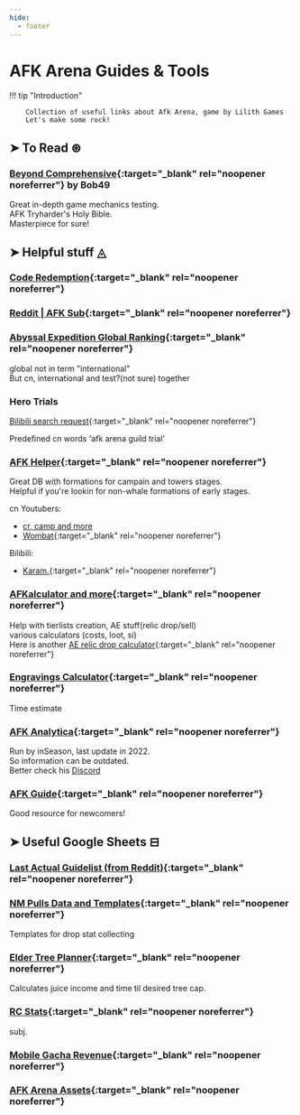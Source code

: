 ```yaml
---
hide:
  - footer
---
```

# AFK Arena Guides & Tools

!!! tip "Introduction"

        Collection of useful links about Afk Arena, game by Lilith Games  
        Let's make some rock!

## ➤ To Read ⊛

### [Beyond Comprehensive](https://docs.google.com/document/d/1anFewmc_96HU6_mfVsfYniNmRPInNZY7RNMKxW3Kjnw/edit#){:target="_blank" rel="noopener noreferrer"} by Bob49

Great in-depth game mechanics testing.  
AFK Tryharder's Holy Bible.  
Masterpiece for sure!

## ➤ Helpful stuff ◬

### [Code Redemption](https://cdkey.lilith.com/afk-global){:target="_blank" rel="noopener noreferrer"}

### [Reddit | AFK Sub](https://www.reddit.com/r/afkarena){:target="_blank" rel="noopener noreferrer"}

### [Abyssal Expedition Global Ranking](https://rank-afk-cn.lilith.com/index.html){:target="_blank" rel="noopener noreferrer"}

global not in term "international"  
But cn, international and test?(not sure) together

### Hero Trials

[Bilibili search request](https://search.bilibili.com/all?keyword=%E5%89%91%E4%B8%8E%E8%BF%9C%E5%BE%81%20%E5%85%AC%E4%BC%9A%E8%AF%95%E7%82%BC&from_source=webtop_search&spm_id_from=333.788&search_source=5){:target="_blank" rel="noopener noreferrer"}

Predefined cn words 'afk arena guild trial'

### [AFK Helper](https://afkhelper.nax.is/){:target="_blank" rel="noopener noreferrer"}

Great DB with formations for campain and towers stages.  
Helpful if you're lookin for non-whale formations of early stages.

cn Youtubers:

- [cr, camp and more](https://www.youtube.com/channel/UCqXC4sY0uLHke70krnOuBmA)
- [Wombat](https://www.youtube.com/@Wombat907){:target="_blank" rel="noopener noreferrer"}

Bilibili:

- [Karam.](https://space.bilibili.com/5482059?from=search&seid=5629209936129208270){:target="_blank" rel="noopener noreferrer"}

### [AFKalculator and more](https://afkalc.com/){:target="_blank" rel="noopener noreferrer"}

Help with tierlists creation, AE stuff(relic drop/sell)  
various calculators (costs, loot, si)  
Here is another [AE relic drop calculator](https://afk-abyssal.netlify.app/){:target="_blank" rel="noopener noreferrer"}

### [Engravings Calculator](https://akagipanda.github.io/){:target="_blank" rel="noopener noreferrer"}

Time estimate

### [AFK Analytica](https://www.afkanalytica.com/home){:target="_blank" rel="noopener noreferrer"}

Run by inSeason, last update in 2022.  
So information can be outdated.  
Better check his [Discord](/afk.GG/dis)

### [AFK Guide](https://afk.guide/){:target="_blank" rel="noopener noreferrer"}

Good resource for newcomers!

## ➤ Useful Google Sheets ⊟

### [Last Actual Guidelist (from Reddit)](https://docs.google.com/spreadsheets/d/e/2PACX-1vT6SZiRrnf2JlvJE4pyHA4DyZVrm9dl0OFm2nNXsQIwwGmfbE6ILbmiY9Fdnb373vLdUYsmTRme4n3K/pubhtml?gid=0&single=true){:target="_blank" rel="noopener noreferrer"}

### [NM Pulls Data and Templates](https://docs.google.com/spreadsheets/d/1B54LWQrPGhx1Jc7qG1g7ofE_Zs0Y2-Gb83Ka9wsunR8/edit#gid=1494048482){:target="_blank" rel="noopener noreferrer"}

Templates for drop stat collecting

### [Elder Tree Planner](https://docs.google.com/spreadsheets/d/1AUbMoJifxG0zCs1SkKTPmLy76qIWyCwHH3gqEu4k7QU/edit#gid=2139514170){:target="_blank" rel="noopener noreferrer"}

Calculates juice income and time til desired tree cap.

### [RC Stats](https://docs.google.com/spreadsheets/d/1eXx7XoDyn9RoH8NXGAMPuD8U2ii55feieT6r-bIi1MM/edit#gid=1757883554){:target="_blank" rel="noopener noreferrer"}

subj.

### [Mobile Gacha Revenue](https://docs.google.com/spreadsheets/d/13plqhSBip9VNHW98IC1fGwPPY7-_qAi-nOQofdBvENA/edit#gid=1333208165){:target="_blank" rel="noopener noreferrer"}

### [AFK Arena Assets](https://drive.google.com/drive/u/0/folders/1j7Hi-HoKdNjYJIJyq-UEGtIQSgv_tdCo){:target="_blank" rel="noopener noreferrer"}
